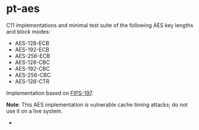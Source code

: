 # pt-aes

C11 implementations and minimal test suite of the following AES key
lengths and block modes:

* AES-128-ECB
* AES-192-ECB
* AES-256-ECB
* AES-128-CBC
* AES-192-CBC
* AES-256-CBC
* AES-128-CTR

Implementation based on [FIPS-197][].

**Note**: This AES implementation is vulnerable cache timing attacks; do
not use it on a live system.

* [FIPS-197]: https://nvlpubs.nist.gov/nistpubs/FIPS/NIST.FIPS.197.pdf
